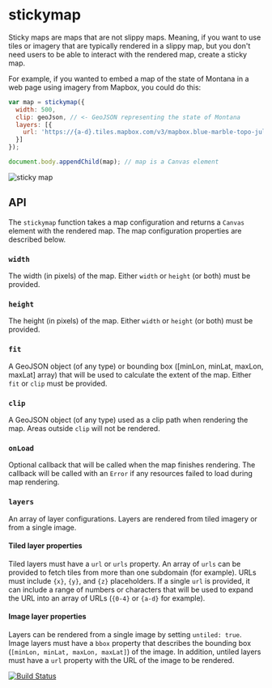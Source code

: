 # stickymap

Sticky maps are maps that are not slippy maps.  Meaning, if you want to use tiles or imagery that are typically rendered in a slippy map, but you don't need users to be able to interact with the rendered map, create a sticky map.

For example, if you wanted to embed a map of the state of Montana in a web page using imagery from Mapbox, you could do this:

```js
var map = stickymap({
  width: 500,
  clip: geoJson, // <- GeoJSON representing the state of Montana
  layers: [{
    url: 'https://{a-d}.tiles.mapbox.com/v3/mapbox.blue-marble-topo-jul/{z}/{x}/{y}.png'
  }]
});

document.body.appendChild(map); // map is a Canvas element
```
![sticky map](https://cloud.githubusercontent.com/assets/41094/22658668/230c3834-ec58-11e6-8cc4-99314378075f.png)

## API

The `stickymap` function takes a map configuration and returns a `Canvas` element with the rendered map.  The map configuration properties are described below.

### `width`

The width (in pixels) of the map.  Either `width` or `height` (or both) must be provided.

### `height`

The height (in pixels) of the map.  Either `width` or `height` (or both) must be provided.

### `fit`

A GeoJSON object (of any type) or bounding box ([minLon, minLat, maxLon, maxLat] array) that will be used to calculate the extent of the map.  Either `fit` or `clip` must be provided.

### `clip`

A GeoJSON object (of any type) used as a clip path when rendering the map.  Areas outside `clip` will not be rendered.

### `onLoad`

Optional callback that will be called when the map finishes rendering.  The callback will be called with an `Error` if any resources failed to load during map rendering.

### `layers`

An array of layer configurations.  Layers are rendered from tiled imagery or from a single image.

#### Tiled layer properties

Tiled layers must have a `url` or `urls` property.  An array of `urls` can be provided to fetch tiles from more than one subdomain (for example).  URLs must include `{x}`, `{y}`, and `{z}` placeholders.  If a single `url` is provided, it can include a range of numbers or characters that will be used to expand the URL into an array of URLs (`{0-4}` or `{a-d}` for example).

#### Image layer properties

Layers can be rendered from a single image by setting `untiled: true`.  Image layers must have a `bbox` property that describes the bounding box (`[minLon, minLat, maxLon, maxLat]`) of the image.  In addition, untiled layers must have a `url` property with the URL of the image to be rendered.


[![Build Status](https://travis-ci.org/tschaub/stickymap.svg?branch=master)](https://travis-ci.org/tschaub/stickymap)
